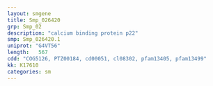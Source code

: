 ```yaml
---
layout: smgene
title: Smp_026420
grp: Smp_02
description: "calcium binding protein p22"
smp: Smp_026420.1
uniprot: "G4VT56"
length:   567
cdd: "COG5126, PTZ00184, cd00051, cl08302, pfam13405, pfam13499"
kk: K17610
categories: sm
---
```

